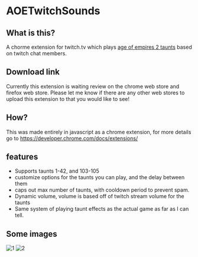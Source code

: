 # AOETwitchSounds

## What is this?
A chorme extension for twitch.tv which plays [age of empires 2 taunts](https://ageofempires.fandom.com/wiki/Taunts) based on twitch chat members.

## Download link
Currently this extension is waiting review on the chrome web store and firefox web store. Please let me know if there are any other web stores to upload this extension to that you would like to see!

## How?
This was made entirely in javascript as a chrome extension, for more details go to https://developer.chrome.com/docs/extensions/

## features
- Supports taunts 1-42, and 103-105
- customize options for the taunts you can play, and the delay between them
- caps out max number of taunts, with cooldown period to prevent spam.
- Dynamic volume, volume is based off of twitch stream volume for the taunts
- Same system of playing taunt effects as the actual game as far as I can tell.

## Some images
![1](https://user-images.githubusercontent.com/12877523/115123746-701b3080-9f8c-11eb-8695-dfedc53a5e79.png)
![2](https://user-images.githubusercontent.com/12877523/115123749-727d8a80-9f8c-11eb-9ddb-3ffcf08f08ba.png)


